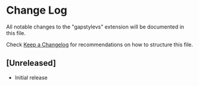 # Change Log

All notable changes to the "gapstylevs" extension will be documented in this file.

Check [Keep a Changelog](http://keepachangelog.com/) for recommendations on how to
structure this file.

## [Unreleased]

- Initial release
